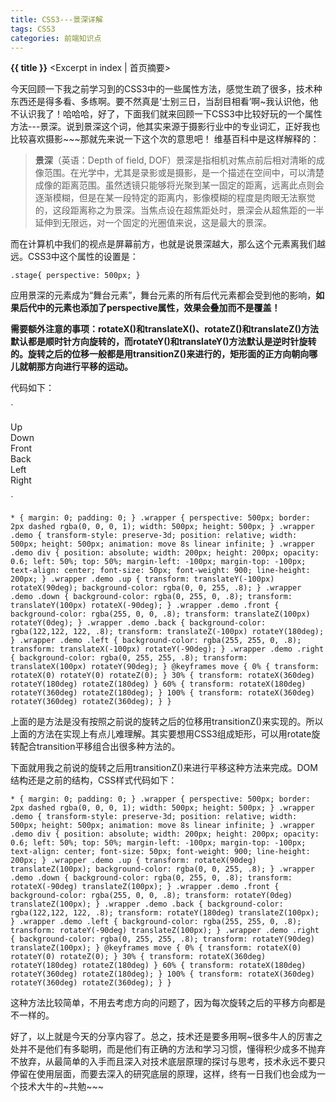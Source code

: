 ```yaml
---
title: CSS3---景深详解
tags: CSS3
categories: 前端知识点
---
```

**{{ title }}** <Excerpt in index | 首页摘要>

今天回顾一下我之前学习到的CSS3中的一些属性方法，感觉生疏了很多，技术种东西还是得多看、多练啊。要不然真是‘士别三日，当刮目相看’啊~我认识他，他不认识我了！哈哈哈，好了，下面我们就来回顾一下CSS3中比较好玩的一个属性方法---景深。说到景深这个词，他其实来源于摄影行业中的专业词汇，正好我也比较喜欢摄影~~~那就先来说一下这个次的意思吧！
维基百科中是这样解释的：

> **景深**（英语：Depth of field, DOF）景深是指相机对焦点前后相对清晰的成像范围。在光学中，尤其是录影或是摄影，是一个描述在空间中，可以清楚成像的距离范围。虽然透镜只能够将光聚到某一固定的距离，远离此点则会逐渐模糊，但是在某一段特定的距离内，影像模糊的程度是肉眼无法察觉的，这段距离称之为景深。当焦点设在超焦距处时，景深会从超焦距的一半延伸到无限远，对一个固定的光圈值来说，这是最大的景深。

而在计算机中我们的视点是屏幕前方，也就是说景深越大，那么这个元素离我们越远。CSS3中这个属性的设置是：

`.stage{
    perspective: 500px;
}`

应用景深的元素成为“舞台元素”，舞台元素的所有后代元素都会受到他的影响，__如果后代中的元素也添加了perspective属性，效果会叠加而不是覆盖！__

**需要额外注意的事项：rotateX()和translateX()、rotateZ()和translateZ()方法默认都是顺时针方向旋转的，而rotateY()和translateY()方法默认是逆时针旋转的。旋转之后的位移一般都是用transitionZ()来进行的，矩形面的正方向朝向哪儿就朝那方向进行平移的运动。**

代码如下：

`<div class="wrapper">
    <div class="demo">
        <div class="up">Up</div>
        <div class="down">Down</div>
        <div class="front">Front</div>
        <div class="back">Back</div>
        <div class="left">Left</div>
        <div class="right">Right</div>
    </div>
</div>`

`* {
    margin: 0;
    padding: 0;
}
.wrapper {
    perspective: 500px;
    border: 2px dashed rgba(0, 0, 0, 1);
    width: 500px;
    height: 500px;
}
.wrapper .demo {
    transform-style: preserve-3d;
    position: relative;
    width: 500px;
    height: 500px;
    animation: move 8s linear infinite;
}
.wrapper .demo div {
    position: absolute;
    width: 200px;
    height: 200px;
    opacity: 0.6;
    left: 50%;
    top: 50%;
    margin-left: -100px;
    margin-top: -100px;
    text-align: center;
    font-size: 50px;
    font-weight: 900;
    line-height: 200px;
}
.wrapper .demo .up {
    transform: translateY(-100px) rotateX(90deg);
    background-color: rgba(0, 0, 255, .8);
}
.wrapper .demo .down {
    background-color: rgba(0, 255, 0, .8);
    transform: translateY(100px) rotateX(-90deg);
}
.wrapper .demo .front {
    background-color: rgba(255, 0, 0, .8);
    transform: translateZ(100px) rotateY(0deg);
}
.wrapper .demo .back {
    background-color: rgba(122,122, 122, .8);
    transform: translateZ(-100px) rotateY(180deg);
}
.wrapper .demo .left {
    background-color: rgba(255, 255, 0, .8);
    transform: translateX(-100px) rotateY(-90deg);
}
.wrapper .demo .right {
    background-color: rgba(0, 255, 255, .8);
    transform: translateX(100px) rotateY(90deg);
}
@keyframes move {
    0% {
        transform: rotateX(0) rotateY(0) rotateZ(0);
    }
    30% {
        transform: rotateX(360deg) rotateY(180deg) rotateZ(180deg)
    }
    60% {
        transform: rotateX(180deg) rotateY(360deg) rotateZ(180deg);
    }
    100% {
        transform: rotateX(360deg) rotateY(360deg) rotateZ(360deg);
    }
}`

上面的是方法是没有按照之前说的旋转之后的位移用transitionZ()来实现的。所以上面的方法在实现上有点儿难理解。其实要想用CSS3组成矩形，可以用rotate旋转配合transition平移组合出很多种方法的。

下面就用我之前说的旋转之后用transitionZ()来进行平移这种方法来完成。DOM结构还是之前的结构，CSS样式代码如下：

`* {
    margin: 0;
    padding: 0;
}
.wrapper {
    perspective: 500px;
    border: 2px dashed rgba(0, 0, 0, 1);
    width: 500px;
    height: 500px;
}
.wrapper .demo {
    transform-style: preserve-3d;
    position: relative;
    width: 500px;
    height: 500px;
    animation: move 8s linear infinite;
}
.wrapper .demo div {
    position: absolute;
    width: 200px;
    height: 200px;
    opacity: 0.6;
    left: 50%;
    top: 50%;
    margin-left: -100px;
    margin-top: -100px;
    text-align: center;
    font-size: 50px;
    font-weight: 900;
    line-height: 200px;
}
.wrapper .demo .up {
    transform: rotateX(90deg) translateZ(100px);
    background-color: rgba(0, 0, 255, .8);
}
.wrapper .demo .down {
    background-color: rgba(0, 255, 0, .8);
    transform: rotateX(-90deg) translateZ(100px);
}
.wrapper .demo .front {
    background-color: rgba(255, 0, 0, .8);
    transform: rotateY(0deg) translateZ(100px);
}
.wrapper .demo .back {
    background-color: rgba(122,122, 122, .8);
    transform: rotateY(180deg) translateZ(100px);
}
.wrapper .demo .left {
    background-color: rgba(255, 255, 0, .8);
    transform: rotateY(-90deg) translateZ(100px);
}
.wrapper .demo .right {
    background-color: rgba(0, 255, 255, .8);
    transform: rotateY(90deg) translateZ(100px);
}
@keyframes move {
    0% {
        transform: rotateX(0) rotateY(0) rotateZ(0);
    }
    30% {
        transform: rotateX(360deg) rotateY(180deg) rotateZ(180deg)
    }
    60% {
        transform: rotateX(180deg) rotateY(360deg) rotateZ(180deg);
    }
    100% {
        transform: rotateX(360deg) rotateY(360deg) rotateZ(360deg);
    }
}`

这种方法比较简单，不用去考虑方向的问题了，因为每次旋转之后的平移方向都是不一样的。

好了，以上就是今天的分享内容了。总之，技术还是要多用啊~很多牛人的厉害之处并不是他们有多聪明，而是他们有正确的方法和学习习惯，懂得积少成多不抛弃不放弃，从最简单的入手而且深入对技术底层原理的探讨与思考，技术永远不要只停留在使用层面，而要去深入的研究底层的原理，这样，终有一日我们也会成为一个技术大牛的~共勉~~~